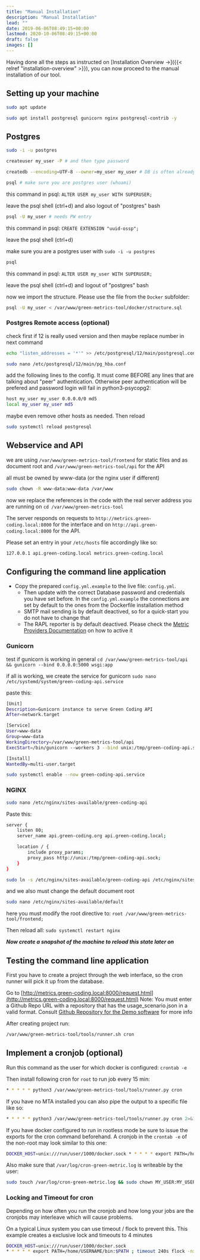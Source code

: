 ```yaml
---
title: "Manual Installation"
description: "Manual Installation"
lead: ""
date: 2019-06-06T08:49:15+00:00
lastmod: 2020-10-06T08:49:15+00:00
draft: false
images: []
---
```


Having done all the steps as instructed on [Installation Overview →]({{< relref "installation-overview" >}}), you can now proceed to the manual installation of our tool.

## Setting up your machine

```bash
sudo apt update

sudo apt install postgresql gunicorn nginx postgresql-contrib -y
```

## Postgres
```bash
sudo -i -u postgres

createuser my_user -P # and then type password

createdb --encoding=UTF-8 --owner=my_user my_user # DB is often already created with previous command

psql # make sure you are postgres user (whoami)
```

this command in psql: ```ALTER USER my_user WITH SUPERUSER;```

leave the psql shell (ctrl+d) and also logout of "postgres" bash

```bash
psql -U my_user # needs PW entry
```

this command in psql: ```CREATE EXTENSION "uuid-ossp";```

leave the psql shell (ctrl+d)

make sure you are a postgres user with ```sudo -i -u postgres```

```bash
psql
```

this command in psql: ```ALTER USER my_user WITH SUPERUSER;```

leave the psql shell (ctrl+d) and logout of "postgres" bash

now we import the structure. Please use the file from the ```Docker``` subfolder:

```bash
psql -U my_user < /var/www/green-metrics-tool/docker/structure.sql
```

### Postgres Remote access (optional)

check first if 12 is really used version and then maybe replace number in next command

```bash
echo "listen_addresses = '*'" >> /etc/postgresql/12/main/postgresql.conf

sudo nano /etc/postgresql/12/main/pg_hba.conf
```

add the following lines to the config. It must come BEFORE any lines that are talking about "peer" authentication.
Otherwise peer authentication will be prefered and password login will fail in python3-psycopg2:

```bash
host my_user my_user 0.0.0.0/0 md5
local my_user my_user md5
```

maybe even remove other hosts as needed. Then reload

```bash
sudo systemctl reload postgresql
```

## Webservice and API
we are using ```/var/www/green-metrics-tool/frontend``` for static files and as document root and ```/var/www/green-metrics-tool/api``` for the API

all must be owned by www-data (or the nginx user if different)

```bash
sudo chown -R www-data:www-data /var/www
```

now we replace the references in the code with the real server address you are running on ```cd /var/www/green-metrics-tool```

The server responds on requests to ```http://metrics.green-coding.local:8000``` for the interface
and on ```http://api.green-coding.local:8000``` for the API.

Please set an entry in your ```/etc/hosts``` file accordingly like so:

```bash
127.0.0.1 api.green-coding.local metrics.green-coding.local
```

## Configuring the command line application

- Copy the prepared `config.yml.example` to the live file: `config.yml`.
    + Then update with the correct Database password and credentials you have set before. In the `config.yml.example` the connections are set by default to the ones from the Dockerfile installation method
    + SMTP mail sending is by default deactived, so for a quick-start you do not have to change that
    + The RAPL reporter is by default deactived. Please check the [Metric Providers Documentation](https://docs.green-coding.org/docs/measuring/metric-providers) on how to active it

### Gunicorn

test if gunicorn is working in general ```cd /var/www/green-metrics-tool/api && gunicorn --bind 0.0.0.0:5000 wsgi:app```

if all is working, we create the service for gunicorn ```sudo nano /etc/systemd/system/green-coding-api.service```

paste this:

```bash
[Unit]
Description=Gunicorn instance to serve Green Coding API
After=network.target

[Service]
User=www-data
Group=www-data
WorkingDirectory=/var/www/green-metrics-tool/api
ExecStart=/bin/gunicorn --workers 3 --bind unix:/tmp/green-coding-api.sock -m 007 api:app --user www-data -k uvicorn.workers.UvicornWorker --error-logfile /var/log/gunicorn-error.log

[Install]
WantedBy=multi-user.target
```

```bash
sudo systemctl enable --now green-coding-api.service
```

### NGINX

```bash
sudo nano /etc/nginx/sites-available/green-coding-api
```

Paste this:

```bash
server {
    listen 80;
    server_name api.green-coding.org api.green-coding.local;

    location / {
        include proxy_params;
        proxy_pass http://unix:/tmp/green-coding-api.sock;
    }
}
```
```bash
sudo ln -s /etc/nginx/sites-available/green-coding-api /etc/nginx/sites-enabled/
```

and we also must change the default document root

```bash
sudo nano /etc/nginx/sites-available/default
```

here you must modify the root directive to: ```root /var/www/green-metrics-tool/frontend;```

Then reload all: ```sudo systemctl restart nginx```

***Now create a snapshot of the machine to reload this state later on***

## Testing the command line application

First you have to create a project through the web interface, so the cron runner will pick it up from the database.

Go to [http://metrics.green-coding.local:8000/request.html](http://metrics.green-coding.local:8000/request.html) Note: You must enter a Github Repo URL with a repository that has the usage_scenario.json in a valid format. Consult [Github Repository for the Demo software](https://github.com/green-coding-berlin/green-metric-demo-software) for more info

After creating project run:

```bash
/var/www/green-metrics-tool/tools/runner.sh cron
```

## Implement a cronjob (optional)

Run this command as the user for which docker is configured: ```crontab -e```

Then install following cron for ```root``` to run job every 15 min:

```bash
* * * * * python3 /var/www/green-metrics-tool/tools/runner.py cron
```

If you have no MTA installed you can also pipe the output to a specific file like so:

```bash
* * * * * python3 /var/www/green-metrics-tool/tools/runner.py cron 2>&1 >> /var/log/cron-green-metric.log
```

If you have docker configured to run in rootless mode be sure to issue the exports for the cron command beforehand. A cronjob in the ```crontab -e``` of the non-root may look similar to this one:

```bash
DOCKER_HOST=unix:///run/user/1000/docker.sock * * * * * export PATH=/home/USERNAME/bin:$PATH; python3 /var/www/green-metrics-tool/tools/runner.py cron 2>&1 >> /var/log/cron-green-metric.log
```

Also make sure that ```/var/log/cron-green-metric.log``` is writeable by the user:

```bash
sudo touch /var/log/cron-green-metric.log && sudo chown MY_USER:MY_USER /var/log/cron-green-metric.log
```

### Locking and Timeout for cron

Depending on how often you run the cronjob and how long your jobs are the cronjobs may interleave which will cause problems.

On a typical Linux system you can use timeout / flock to prevent this. This example creates a exclusive lock and timeouts to 4 minutes

```bash
DOCKER_HOST=unix:///run/user/1000/docker.sock
* * * * * export PATH=/home/USERNAME/bin:$PATH ; timeout 240s flock -nx /var/lock/greencoding-runner python3 /var/www/green-metrics-tool/tools/runner.py cron 2>&1 >> /var/log/cron-green-metric.log
```